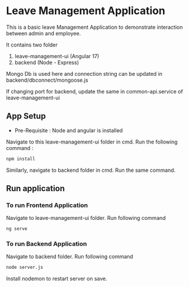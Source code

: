 # Leave Management Application

This is a basic leave Management Application to demonstrate interaction between admin and employee.

It contains two folder
 1. leave-management-ui (Angular 17) 
 2. backend (Node - Express)

Mongo Db is used here and connection string can be updated in backend/dbconnect/mongoose.js

If changing port for backend, update the same in common-api.service of leave-management-ui

## App Setup

* Pre-Requisite : Node and angular is installed

Navigate to this leave-management-ui folder in cmd. Run the following command : 

```bash
npm install
```

Similarly, navigate to backend folder in cmd. Run the same command.

## Run application

### To run Frontend Application

Navigate to leave-management-ui folder. Run following command

```bash
ng serve
```
### To run Backend Application

Navigate to backend folder. Run following command

```bash
node server.js
```
Install nodemon to restart server on save.
